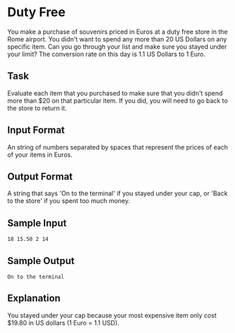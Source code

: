 # Duty Free

You make a purchase of souvenirs priced in Euros at a duty free store in the Rome airport. You didn't want to spend any more than 20 US Dollars on any specific item.
Can you go through your list and make sure you stayed under your limit? The conversion rate on this day is 1.1 US Dollars to 1 Euro.

## Task

Evaluate each item that you purchased to make sure that you didn't spend more than $20 on that particular item.
If you did, you will need to go back to the store to return it.

## Input Format

An string of numbers separated by spaces that represent the prices of each of your items in Euros.

## Output Format

A string that says 'On to the terminal' if you stayed under your cap, or 'Back to the store' if you spent too much money.

## Sample Input

```=
18 15.50 2 14
```

## Sample Output

```=
On to the terminal
```

## Explanation

You stayed under your cap because your most expensive item only cost $19.80 in US dollars (1 Euro = 1.1 USD).

